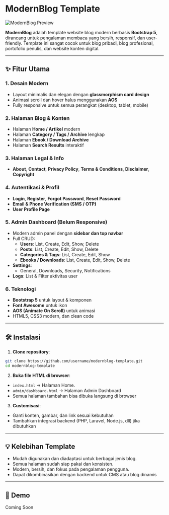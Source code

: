 # ModernBlog Template

![ModernBlog Preview](https://via.placeholder.com/1200x400.png?text=ModernBlog+Template+Preview)

**ModernBlog** adalah template website blog modern berbasis **Bootstrap 5**, dirancang untuk pengalaman membaca yang bersih, responsif, dan user-friendly. Template ini sangat cocok untuk blog pribadi, blog profesional, portofolio penulis, dan website konten digital.  

---

## ✨ Fitur Utama

### 1. Desain Modern
- Layout minimalis dan elegan dengan **glassmorphism card design**
- Animasi scroll dan hover halus menggunakan **AOS**
- Fully responsive untuk semua perangkat (desktop, tablet, mobile)

### 2. Halaman Blog & Konten
- Halaman **Home / Artikel** modern  
- Halaman **Category / Tags / Archive** lengkap  
- Halaman **Ebook / Download Archive**  
- Halaman **Search Results** interaktif

### 3. Halaman Legal & Info
- **About**, **Contact**, **Privacy Policy**, **Terms & Conditions**, **Disclaimer**, **Copyright**

### 4. Autentikasi & Profil
- **Login**, **Register**, **Forgot Password**, **Reset Password**  
- **Email & Phone Verification (SMS / OTP)**  
- **User Profile Page**

### 5. Admin Dashboard (Belum Responsive)
- Modern admin panel dengan **sidebar dan top navbar**
- Full CRUD:
  - **Users**: List, Create, Edit, Show, Delete  
  - **Posts**: List, Create, Edit, Show, Delete  
  - **Categories & Tags**: List, Create, Edit, Show  
  - **Ebooks / Downloads**: List, Create, Edit, Show, Delete
- **Settings**:
  - General, Downloads, Security, Notifications
- **Logs**: List & Filter aktivitas user

### 6. Teknologi
- **Bootstrap 5** untuk layout & komponen  
- **Font Awesome** untuk ikon  
- **AOS (Animate On Scroll)** untuk animasi  
- HTML5, CSS3 modern, dan clean code  

---

## 🛠 Instalasi

1. **Clone repository**:

```bash
git clone https://github.com/username/modernblog-template.git
cd modernblog-template
```

2. **Buka file HTML di browser**:

- ``index.html`` → Halaman Home.
- ``admin/dashboard.html`` → Halaman Admin Dashboard
- Semua halaman tambahan bisa dibuka langsung di browser

3. **Customisasi**:

- Ganti konten, gambar, dan link sesuai kebutuhan
- Tambahkan integrasi backend (PHP, Laravel, Node.js, dll) jika dibutuhkan

---

## 💡 Kelebihan Template

- Mudah digunakan dan diadaptasi untuk berbagai jenis blog.
- Semua halaman sudah siap pakai dan konsisten.
- Modern, bersih, dan fokus pada pengalaman pengguna.
- Dapat dikombinasikan dengan backend untuk CMS atau blog dinamis

---

## 🚀 Demo

Coming Soon